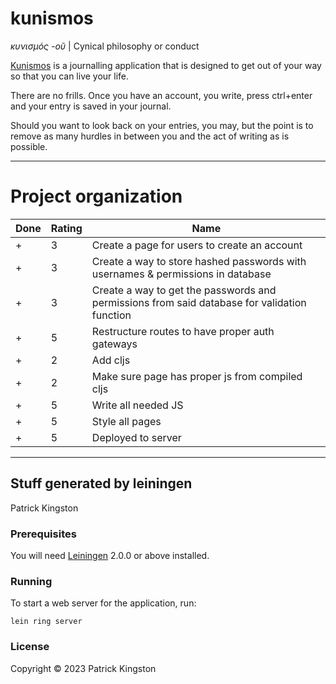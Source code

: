 # kunismos

*κυνισμός -οῦ* | Cynical philosophy or conduct

[Kunismos](https://kunismos.pkingston.xyz) is a journalling application that is designed to get out of your way so that you can live your life.

There are no frills. Once you have an account, you write, press ctrl+enter and your entry is saved in your journal.

Should you want to look back on your entries, you may, but the point is to remove as many hurdles in between you and the act of writing as is possible.

---

# Project organization

| Done | Rating | Name                                                                                         |
| ---- | ------ | ---                                                                                          |
| +    | 3      | Create a page for users to create an account                                                 |
| +    | 3      | Create a way to store hashed passwords with usernames & permissions in database              |
| +    | 3      | Create a way to get the passwords and permissions from said database for validation function |
| +    | 5      | Restructure routes to have proper auth gateways                                              |
| +    | 2      | Add cljs                                                                                     |
| +    | 2      | Make sure page has proper js from compiled cljs                                              |
| +    | 5      | Write all needed JS                                                                          |
| +    | 5      | Style all pages                                                                              |
| +    | 5      | Deployed to server                                                                           |

---

## Stuff generated by leiningen

Patrick Kingston

### Prerequisites

You will need [Leiningen][] 2.0.0 or above installed.

[leiningen]: https://github.com/technomancy/leiningen

### Running

To start a web server for the application, run:

    lein ring server

### License

Copyright © 2023 Patrick Kingston
